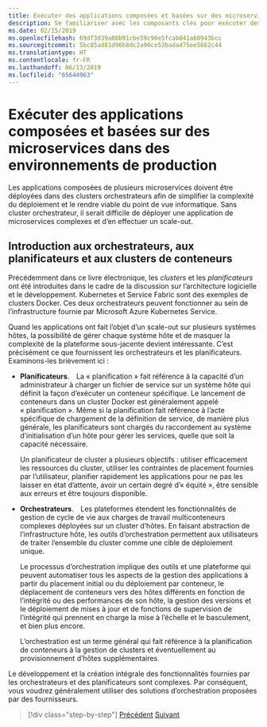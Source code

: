 ```yaml
---
title: Exécuter des applications composées et basées sur des microservices dans des environnements de production
description: Se familiariser avec les composants clés pour exécuter des applications basées sur des conteneurs en production
ms.date: 02/15/2019
ms.openlocfilehash: 69df3d39a00b91cbe59c96e5fcab841a60943bcc
ms.sourcegitcommit: 5bc85ad81d96b8dc2a90ce53bada475ee5662c44
ms.translationtype: HT
ms.contentlocale: fr-FR
ms.lasthandoff: 06/13/2019
ms.locfileid: "65644963"
---
```

# <a name="run-composed-and-microservices-based-applications-in-production-environments"></a>Exécuter des applications composées et basées sur des microservices dans des environnements de production

Les applications composées de plusieurs microservices doivent être déployées dans des clusters orchestrateurs afin de simplifier la complexité du déploiement et le rendre viable du point de vue informatique. Sans cluster orchestrateur, il serait difficile de déployer une application de microservices complexes et d’en effectuer un scale-out.

## <a name="introduction-to-orchestrators-schedulers-and-container-clusters"></a>Introduction aux orchestrateurs, aux planificateurs et aux clusters de conteneurs

Précédemment dans ce livre électronique, les *clusters* et les *planificateurs* ont été introduites dans le cadre de la discussion sur l’architecture logicielle et le développement. Kubernetes et Service Fabric sont des exemples de clusters Docker. Ces deux orchestrateurs peuvent fonctionner au sein de l’infrastructure fournie par Microsoft Azure Kubernetes Service.

Quand les applications ont fait l’objet d’un scale-out sur plusieurs systèmes hôtes, la possibilité de gérer chaque système hôte et de masquer la complexité de la plateforme sous-jacente devient intéressante. C’est précisément ce que fournissent les orchestrateurs et les planificateurs. Examinons-les brièvement ici :

- **Planificateurs**. La « planification » fait référence à la capacité d’un administrateur à charger un fichier de service sur un système hôte qui définit la façon d’exécuter un conteneur spécifique. Le lancement de conteneurs dans un cluster Docker est généralement appelé « planification ». Même si la planification fait référence à l’acte spécifique de chargement de la définition de service, de manière plus générale, les planificateurs sont chargés du raccordement au système d’initialisation d’un hôte pour gérer les services, quelle que soit la capacité nécessaire.

   Un planificateur de cluster a plusieurs objectifs : utiliser efficacement les ressources du cluster, utiliser les contraintes de placement fournies par l’utilisateur, planifier rapidement les applications pour ne pas les laisser en état d’attente, avoir un certain degré d’« équité », être sensible aux erreurs et être toujours disponible.

- **Orchestrateurs**. Les plateformes étendent les fonctionnalités de gestion de cycle de vie aux charges de travail multiconteneurs complexes déployées sur un cluster d’hôtes. En faisant abstraction de l’infrastructure hôte, les outils d’orchestration permettent aux utilisateurs de traiter l’ensemble du cluster comme une cible de déploiement unique.

   Le processus d’orchestration implique des outils et une plateforme qui peuvent automatiser tous les aspects de la gestion des applications à partir du placement initial ou du déploiement par conteneur, le déplacement de conteneurs vers des hôtes différents en fonction de l’intégrité ou des performances de son hôte, la gestion des versions et le déploiement de mises à jour et de fonctions de supervision de l’intégrité qui prennent en charge la mise à l’échelle et le basculement, et bien plus encore.

   L’orchestration est un terme général qui fait référence à la planification de conteneurs à la gestion de clusters et éventuellement au provisionnement d’hôtes supplémentaires.

Le développement et la création intégrale des fonctionnalités fournies par les orchestrateurs et des planificateurs sont complexes. Par conséquent, vous voudrez généralement utiliser des solutions d’orchestration proposées par des fournisseurs.

>[!div class="step-by-step"]
>[Précédent](index.md)
>[Suivant](manage-production-docker-environments.md)
